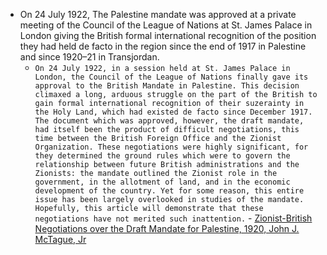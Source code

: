 - On 24 July 1922, The Palestine mandate was approved at a private meeting of the Council of the League of Nations at St. James Palace in London giving the British formal international recognition of the position they had held de facto in the region since the end of 1917 in Palestine and since 1920–21 in Transjordan.
    - `On 24 July 1922, in a session held at St. James Palace in London, the Council of the League of Nations finally gave its approval to the British Mandate in Palestine. This decision climaxed a long, arduous struggle on the part of the British to gain formal international recognition of their suzerainty in the Holy Land, which had existed de facto since December 1917. The document which was approved, however, the draft mandate, had itself been the product of difficult negotiations, this time between the British Foreign Office and the Zionist Organization. These negotiations were highly significant, for they determined the ground rules which were to govern the relationship between future British administrations and the Zionists: the mandate outlined the Zionist role in the government, in the allotment of land, and in the economic development of the country. Yet for some reason, this entire issue has been largely overlooked in studies of the mandate. Hopefully, this article will demonstrate that these negotiations have not merited such inattention.` - [Zionist-British Negotiations over the Draft Mandate for Palestine, 1920, John J. McTague, Jr](https://annas-archive.org/scidb/10.2307/4467095)